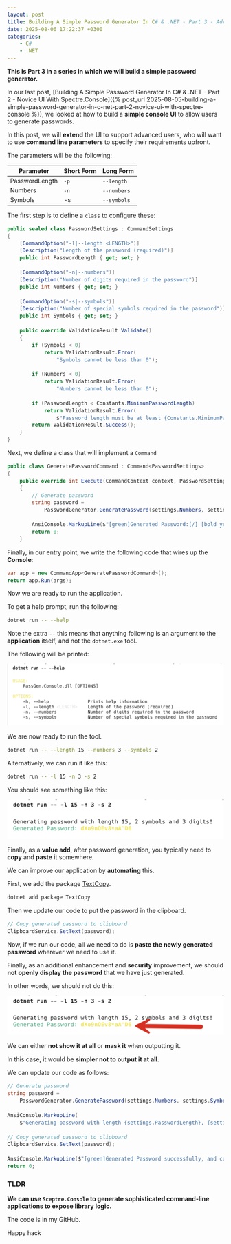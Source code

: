 ```yaml
---
layout: post
title: Building A Simple Password Generator In C# & .NET - Part 3 - Advanced UI With Spectre.Console
date: 2025-08-06 17:22:37 +0300
categories:
    - C#
    - .NET
---
```


**This is Part 3 in a series in which we will build a simple password generator.**

In our last post, [Building A Simple Password Generator In C# & .NET - Part 2 - Novice UI With Spectre.Console]({% post_url 2025-08-05-building-a-simple-password-generator-in-c-net-part-2-novice-ui-with-spectre-console %}), we looked at how to build a **simple console UI** to allow users to generate passwords.

In this post, we will **extend** the UI to support advanced users, who will want to use **command line parameters** to specify their requirements upfront.

The parameters will be the following:

| Parameter      | Short Form | Long Form   |
| -------------- | ---------- | ----------- |
| PasswordLength | `-p`       | `--length`  |
| Numbers        | `-n`       | `--numbers` |
| Symbols        | -s         | `--symbols` |

The first step is to define a `class` to configure these:

```c#
public sealed class PasswordSettings : CommandSettings
{
    [CommandOption("-l|--length <LENGTH>")]
    [Description("Length of the password (required)")]
    public int PasswordLength { get; set; }

    [CommandOption("-n|--numbers")]
    [Description("Number of digits required in the password")]
    public int Numbers { get; set; }

    [CommandOption("-s|--symbols")]
    [Description("Number of special symbols required in the password")]
    public int Symbols { get; set; }

    public override ValidationResult Validate()
    {
        if (Symbols < 0)
            return ValidationResult.Error(
                "Symbols cannot be less than 0");

        if (Numbers < 0)
            return ValidationResult.Error(
                "Numbers cannot be less than 0");

        if (PasswordLength < Constants.MinimumPasswordLength)
            return ValidationResult.Error(
                $"Password length must be at least {Constants.MinimumPasswordLength} characters.");
        return ValidationResult.Success();
    }
}
```

Next, we define a class that will implement a `Command`

```c#
public class GeneratePasswordCommand : Command<PasswordSettings>
{
    public override int Execute(CommandContext context, PasswordSettings settings)
    {
        // Generate password
        string password =
            PasswordGenerator.GeneratePassword(settings.Numbers, settings.Symbols, settings.PasswordLength);

        AnsiConsole.MarkupLine($"[green]Generated Password:[/] [bold yellow]{password}[/]");
        return 0;
    }
```

Finally, in our entry point, we write the following code that wires up the **Console**:

```c#
var app = new CommandApp<GeneratePasswordCommand>();
return app.Run(args);
```

Now we are ready to run the application.

To get a help prompt, run the following:

```bash
dotnet run -- --help
```

Note the extra `--` this means that anything following is an argument to the **application** itself, and not the `dotnet.exe` tool.

The following will be printed:

![GeneratedHelp](../images/2025/08/GeneratedHelp.png)

We are now ready to run the tool.

```bash
dotnet run -- --length 15 --numbers 3 --symbols 2
```

Alternatively, we can run it like this:

```bash
dotnet run -- -l 15 -n 3 -s 2
```

You should see something like this:

![GeneratedAdvanced](../images/2025/08/GeneratedAdvanced.png)

Finally, as a **value add**, after password generation, you typically need to **copy** and **paste** it somewhere.

We can improve our application by **automating** this.

First, we add the package [TextCopy](https://github.com/CopyText/TextCopy).

```bash
dotnet add package TextCopy
```

Then we update our code to put the password in the clipboard.

```c#
// Copy generated password to clipboard
ClipboardService.SetText(password);
```

Now, if we run our code, all we need to do is **paste the newly generated password** wherever we need to use it.

Finally, as an additional enhancement and **security** improvement, we should **not openly display the password** that we have just generated.

In other words, we should not do this:

![GeneratedAdvanced2](../images/2025/08/GeneratedAdvanced2.png)

We can either **not show it at all** or **mask it** when outputting it.

In this case, it would be **simpler not to output it at all**.

We can update our code as follows:

```c#
// Generate password
string password =
    PasswordGenerator.GeneratePassword(settings.Numbers, settings.Symbols, settings.PasswordLength);

AnsiConsole.MarkupLine(
    $"Generating password with length {settings.PasswordLength}, {settings.Symbols} symbols and {settings.Numbers} digits!");

// Copy generated password to clipboard
ClipboardService.SetText(password);

AnsiConsole.MarkupLine($"[green]Generated Password successfully, and copied to clipboard[/]");
return 0;
```

### TLDR

**We can use `Sceptre.Console` to generate sophisticated command-line applications to expose library logic.**

The code is in my GitHub.

Happy hack
